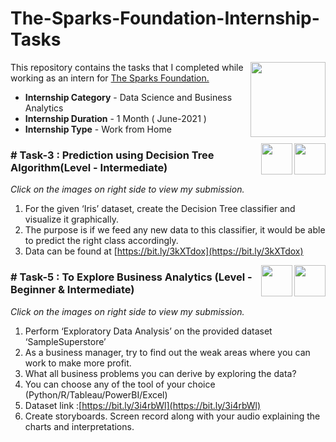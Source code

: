 #   The-Sparks-Foundation-Internship-Tasks
<img align = right height = 120 width = 120 src = https://www.thesparksfoundationsingapore.org/images/logo_small.png>

This repository contains the tasks that I completed while working as an intern for [The Sparks Foundation.](https://www.thesparksfoundationsingapore.org/)
- **Internship Category** - Data Science and Business Analytics
- **Internship Duration** - 1 Month ( June-2021 )
- **Internship Type** - Work from Home

[<img align = right height = 50 width = 50 src = https://cdn4.iconfinder.com/data/icons/social-media-and-logos-11/32/Logo_Youtube-512.png>](https://github.com/riddhi-jain/The-Sparks-Foundation-Internship-Tasks/blob/main/Task_3_Decision_Tree/bandicam%202021-06-11%2000-12-56-754.mp4)
[<img align = right height = 50 width = 50 src = https://cdn0.iconfinder.com/data/icons/small-n-flat/24/678072-folder-document-512.png>](https://github.com/riddhi-jain/The-Sparks-Foundation-Internship-Tasks/blob/main/Task_3_Decision_Tree/Notebook.ipynb)

### # Task-3 : Prediction using Decision Tree Algorithm(Level - Intermediate)
_Click on the images on right side to view my submission._

1. For the given ‘Iris’ dataset, create the Decision Tree classifier and visualize it graphically.
1. The purpose is if we feed any new data to this classifier, it would be able to predict the right class accordingly.
1. Data can be found at [https://bit.ly/3kXTdox](https://bit.ly/3kXTdox)

[<img align = right height = 50 width = 50 src = https://cdn4.iconfinder.com/data/icons/social-media-and-logos-11/32/Logo_Youtube-512.png>](https://github.com/riddhi-jain/The-Sparks-Foundation-Internship-Tasks/blob/main/Task_5_EDA_SampleSuperstore/EDASampleSuperstore.mp4)
[<img align = right height = 50 width = 50 src = https://cdn0.iconfinder.com/data/icons/small-n-flat/24/678072-folder-document-512.png>](https://public.tableau.com/app/profile/riddhi.jain6841/viz/SampleSuperStoreDashboard_16242997687360/Dashboard1)
### # Task-5 : To Explore Business Analytics (Level - Beginner & Intermediate)
_Click on the images on right side to view my submission._

1. Perform ‘Exploratory Data Analysis’ on the provided dataset ‘SampleSuperstore’
1. As a business manager, try to find out the weak areas where you can work to make more profit.
1. What all business problems you can derive by exploring the data?
1. You can choose any of the tool of your choice (Python/R/Tableau/PowerBI/Excel)
1. Dataset link :[https://bit.ly/3i4rbWl](https://bit.ly/3i4rbWl)
1. Create storyboards. Screen record along with your audio explaining the charts and interpretations.
